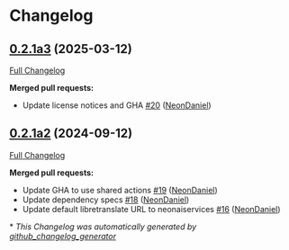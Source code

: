 # Changelog

## [0.2.1a3](https://github.com/NeonGeckoCom/neon-lang-plugin-libretranslate/tree/0.2.1a3) (2025-03-12)

[Full Changelog](https://github.com/NeonGeckoCom/neon-lang-plugin-libretranslate/compare/0.2.1a2...0.2.1a3)

**Merged pull requests:**

- Update license notices and GHA [\#20](https://github.com/NeonGeckoCom/neon-lang-plugin-libretranslate/pull/20) ([NeonDaniel](https://github.com/NeonDaniel))

## [0.2.1a2](https://github.com/NeonGeckoCom/neon-lang-plugin-libretranslate/tree/0.2.1a2) (2024-09-12)

[Full Changelog](https://github.com/NeonGeckoCom/neon-lang-plugin-libretranslate/compare/0.2.0...0.2.1a2)

**Merged pull requests:**

- Update GHA to use shared actions [\#19](https://github.com/NeonGeckoCom/neon-lang-plugin-libretranslate/pull/19) ([NeonDaniel](https://github.com/NeonDaniel))
- Update dependency specs [\#18](https://github.com/NeonGeckoCom/neon-lang-plugin-libretranslate/pull/18) ([NeonDaniel](https://github.com/NeonDaniel))
- Update default libretranslate URL to neonaiservices [\#16](https://github.com/NeonGeckoCom/neon-lang-plugin-libretranslate/pull/16) ([NeonDaniel](https://github.com/NeonDaniel))



\* *This Changelog was automatically generated by [github_changelog_generator](https://github.com/github-changelog-generator/github-changelog-generator)*
